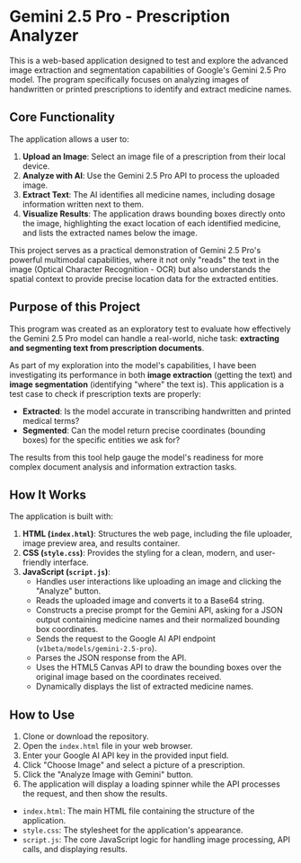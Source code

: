 # Gemini 2.5 Pro - Prescription Analyzer

This is a web-based application designed to test and explore the advanced image extraction and segmentation capabilities of Google's Gemini 2.5 Pro model. The program specifically focuses on analyzing images of handwritten or printed prescriptions to identify and extract medicine names.

## Core Functionality

The application allows a user to:
1.  **Upload an Image**: Select an image file of a prescription from their local device.
2.  **Analyze with AI**: Use the Gemini 2.5 Pro API to process the uploaded image.
3.  **Extract Text**: The AI identifies all medicine names, including dosage information written next to them.
4.  **Visualize Results**: The application draws bounding boxes directly onto the image, highlighting the exact location of each identified medicine, and lists the extracted names below the image.

This project serves as a practical demonstration of Gemini 2.5 Pro's powerful multimodal capabilities, where it not only "reads" the text in the image (Optical Character Recognition - OCR) but also understands the spatial context to provide precise location data for the extracted entities.

## Purpose of this Project

This program was created as an exploratory test to evaluate how effectively the Gemini 2.5 Pro model can handle a real-world, niche task: **extracting and segmenting text from prescription documents**.

As part of my exploration into the model's capabilities, I have been investigating its performance in both **image extraction** (getting the text) and **image segmentation** (identifying "where" the text is). This application is a test case to check if prescription texts are properly:
-   **Extracted**: Is the model accurate in transcribing handwritten and printed medical terms?
-   **Segmented**: Can the model return precise coordinates (bounding boxes) for the specific entities we ask for?

The results from this tool help gauge the model's readiness for more complex document analysis and information extraction tasks.

## How It Works

The application is built with:

1.  **HTML (`index.html`)**: Structures the web page, including the file uploader, image preview area, and results container.
2.  **CSS (`style.css`)**: Provides the styling for a clean, modern, and user-friendly interface.
3.  **JavaScript (`script.js`)**:
    *   Handles user interactions like uploading an image and clicking the "Analyze" button.
    *   Reads the uploaded image and converts it to a Base64 string.
    *   Constructs a precise prompt for the Gemini API, asking for a JSON output containing medicine names and their normalized bounding box coordinates.
    *   Sends the request to the Google AI API endpoint (`v1beta/models/gemini-2.5-pro`).
    *   Parses the JSON response from the API.
    *   Uses the HTML5 Canvas API to draw the bounding boxes over the original image based on the coordinates received.
    *   Dynamically displays the list of extracted medicine names.

## How to Use

1.  Clone or download the repository.
2.  Open the `index.html` file in your web browser.
3.  Enter your Google AI API key in the provided input field.
4.  Click "Choose Image" and select a picture of a prescription.
5.  Click the "Analyze Image with Gemini" button.
6.  The application will display a loading spinner while the API processes the request, and then show the results.



*   `index.html`: The main HTML file containing the structure of the application.
*   `style.css`: The stylesheet for the application's appearance.
*   `script.js`: The core JavaScript logic for handling image processing, API calls, and displaying results.
